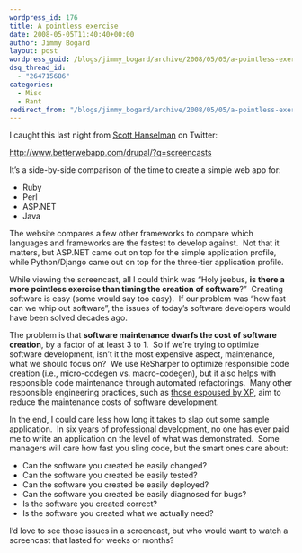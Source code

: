 ```yaml
---
wordpress_id: 176
title: A pointless exercise
date: 2008-05-05T11:40:40+00:00
author: Jimmy Bogard
layout: post
wordpress_guid: /blogs/jimmy_bogard/archive/2008/05/05/a-pointless-exercise.aspx
dsq_thread_id:
  - "264715686"
categories:
  - Misc
  - Rant
redirect_from: "/blogs/jimmy_bogard/archive/2008/05/05/a-pointless-exercise.aspx/"
---
```

I caught this last night from [Scott Hanselman](http://www.hanselman.com/blog/) on Twitter:

<http://www.betterwebapp.com/drupal/?q=screencasts>

It&#8217;s a side-by-side comparison of the time to create a simple web app for:

  * Ruby
  * Perl
  * ASP.NET
  * Java

The website compares a few other frameworks to compare which languages and frameworks are the fastest to develop against.&nbsp; Not that it matters, but ASP.NET came out on top for the simple application profile, while Python/Django came out on top for the three-tier application profile.

While viewing the screencast, all I could think was &#8220;Holy jeebus, **is there a more pointless exercise than timing the creation of software**?&#8221;&nbsp; Creating software is easy (some would say too easy).&nbsp; If our problem was &#8220;how fast can we whip out software&#8221;, the issues of today&#8217;s software developers would have been solved decades ago.

The problem is that **software maintenance dwarfs the cost of software creation**, by a factor of at least 3 to 1.&nbsp; So if we&#8217;re trying to optimize software development, isn&#8217;t it the most expensive aspect, maintenance, what we should focus on?&nbsp; We use ReSharper to optimize responsible code creation (i.e., micro-codegen vs. macro-codegen), but it also helps with responsible code maintenance through automated refactorings.&nbsp; Many other responsible engineering practices, such as [those espoused by XP](http://www.extremeprogramming.org/rules.html), aim to reduce the maintenance costs of software development.

In the end, I could care less how long it takes to slap out some sample application.&nbsp; In six years of professional development, no one has ever paid me to write an application on the level of what was demonstrated.&nbsp; Some managers will care how fast you sling code, but the smart ones care about:

  * Can the software you created be easily changed?
  * Can the software you created be easily tested?
  * Can the software you created be easily deployed?
  * Can the software you created be easily diagnosed for bugs?
  * Is the software you created correct?
  * Is the software you created what we actually need?

I&#8217;d love to see those issues in a screencast, but who would want to watch a screencast that lasted for weeks or months?